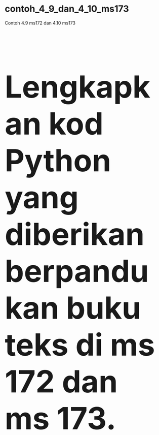# contoh_4_9_dan_4_10_ms173
Contoh 4.9 ms172 dan 4.10 ms173
<br><h3 style="font-size: 10vw"><b>Lengkapkan kod Python yang diberikan berpandukan buku teks di ms 172 dan ms 173.<b></h3>
